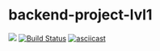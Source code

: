 # backend-project-lvl1
<a href="https://codeclimate.com/github/codeclimate/codeclimate/maintainability"><img src="https://api.codeclimate.com/v1/badges/a99a88d28ad37a79dbf6/maintainability" /></a>
[![Build Status](https://travis-ci.org/Kopyz/backend-project-lvl1.svg?branch=master)](https://travis-ci.org/Kopyz/backend-project-lvl1)
[![asciicast](https://asciinema.org/a/dbXuXaDTb0gP8ETwvhq1khN12.png)](https://asciinema.org/a/dbXuXaDTb0gP8ETwvhq1khN12)

